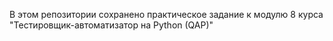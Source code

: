 В этом репозитории сохранено практическое задание к модулю 8 курса "Тестировщик-автоматизатор на Python (QAP)"
